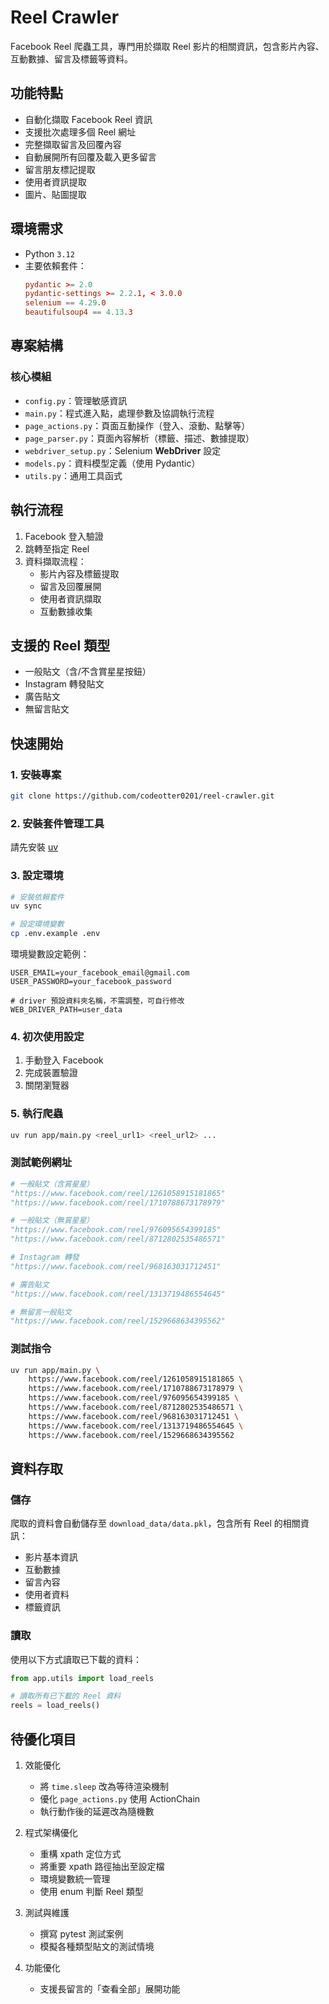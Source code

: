 # Reel Crawler

Facebook Reel 爬蟲工具，專門用於擷取 Reel 影片的相關資訊，包含影片內容、互動數據、留言及標籤等資料。

## 功能特點

- 自動化擷取 Facebook Reel 資訊
- 支援批次處理多個 Reel 網址
- 完整擷取留言及回覆內容
- 自動展開所有回覆及載入更多留言
- 留言朋友標記提取
- 使用者資訊提取
- 圖片、貼圖提取

## 環境需求

- Python `3.12`
- 主要依賴套件：
  ```toml
  pydantic >= 2.0
  pydantic-settings >= 2.2.1, < 3.0.0
  selenium == 4.29.0
  beautifulsoup4 == 4.13.3
  ```

## 專案結構

### 核心模組

- `config.py`：管理敏感資訊
- `main.py`：程式進入點，處理參數及協調執行流程
- `page_actions.py`：頁面互動操作（登入、滾動、點擊等）
- `page_parser.py`：頁面內容解析（標籤、描述、數據提取）
- `webdriver_setup.py`：Selenium **WebDriver** 設定
- `models.py`：資料模型定義（使用 Pydantic）
- `utils.py`：通用工具函式

## 執行流程

1. Facebook 登入驗證
2. 跳轉至指定 Reel
3. 資料擷取流程：
   - 影片內容及標籤提取
   - 留言及回覆展開
   - 使用者資訊擷取
   - 互動數據收集

## 支援的 Reel 類型

- 一般貼文（含/不含賞星星按鈕）
- Instagram 轉發貼文
- 廣告貼文
- 無留言貼文

## 快速開始

### 1. 安裝專案

```bash
git clone https://github.com/codeotter0201/reel-crawler.git
```

### 2. 安裝套件管理工具

請先安裝 [uv](https://docs.astral.sh/uv/getting-started/installation/)

### 3. 設定環境

```bash
# 安裝依賴套件
uv sync

# 設定環境變數
cp .env.example .env
```

環境變數設定範例：

```env
USER_EMAIL=your_facebook_email@gmail.com
USER_PASSWORD=your_facebook_password

# driver 預設資料夾名稱，不需調整，可自行修改
WEB_DRIVER_PATH=user_data
```

### 4. 初次使用設定

1. 手動登入 Facebook
2. 完成裝置驗證
3. 關閉瀏覽器

### 5. 執行爬蟲

```bash
uv run app/main.py <reel_url1> <reel_url2> ...
```

### 測試範例網址

```python
# 一般貼文（含賞星星）
"https://www.facebook.com/reel/1261058915181865"
"https://www.facebook.com/reel/1710788673178979"

# 一般貼文（無賞星星）
"https://www.facebook.com/reel/976095654399185"
"https://www.facebook.com/reel/8712802535486571"

# Instagram 轉發
"https://www.facebook.com/reel/968163031712451"

# 廣告貼文
"https://www.facebook.com/reel/1313719486554645"

# 無留言一般貼文
"https://www.facebook.com/reel/1529668634395562"
```

### 測試指令

```bash
uv run app/main.py \
    https://www.facebook.com/reel/1261058915181865 \
    https://www.facebook.com/reel/1710788673178979 \
    https://www.facebook.com/reel/976095654399185 \
    https://www.facebook.com/reel/8712802535486571 \
    https://www.facebook.com/reel/968163031712451 \
    https://www.facebook.com/reel/1313719486554645 \
    https://www.facebook.com/reel/1529668634395562
```

## 資料存取

### 儲存

爬取的資料會自動儲存至 `download_data/data.pkl`，包含所有 Reel 的相關資訊：

- 影片基本資訊
- 互動數據
- 留言內容
- 使用者資料
- 標籤資訊

### 讀取

使用以下方式讀取已下載的資料：

```python
from app.utils import load_reels

# 讀取所有已下載的 Reel 資料
reels = load_reels()
```

## 待優化項目

1. 效能優化

   - 將 `time.sleep` 改為等待渲染機制
   - 優化 `page_actions.py` 使用 ActionChain
   - 執行動作後的延遲改為隨機數

2. 程式架構優化

   - 重構 xpath 定位方式
   - 將重要 xpath 路徑抽出至設定檔
   - 環境變數統一管理
   - 使用 enum 判斷 Reel 類型

3. 測試與維護

   - 撰寫 pytest 測試案例
   - 模擬各種類型貼文的測試情境

4. 功能優化
   - 支援長留言的「查看全部」展開功能
